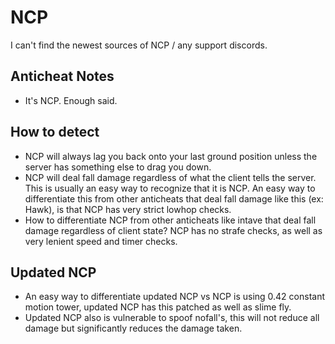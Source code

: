 # NCP
I can't find the newest sources of NCP / any support discords.
## Anticheat Notes
- It's NCP. Enough said.

## How to detect
- NCP will always lag you back onto your last ground position unless the server has something else to drag you down. 
- NCP will deal fall damage regardless of what the client tells the server. This is usually an easy way to recognize that it is NCP. An easy way to differentiate this from other anticheats that deal fall damage like this (ex: Hawk), is that NCP has very strict lowhop checks.
- How to differentiate NCP from other anticheats like intave that deal fall damage regardless of client state? NCP has no strafe checks, as well as very lenient speed and timer checks.


## Updated NCP
- An easy way to differentiate updated NCP vs NCP is using 0.42 constant motion tower, updated NCP has this patched as well as slime fly.
- Updated NCP also is vulnerable to spoof nofall's, this will not reduce all damage but significantly reduces the damage taken.
